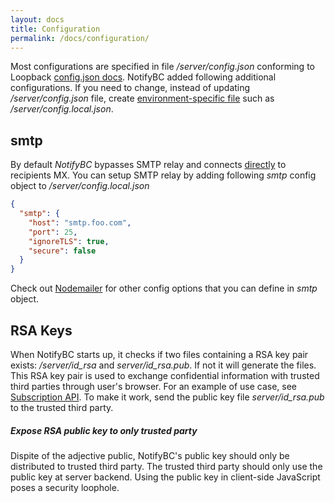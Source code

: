 ```yaml
---
layout: docs
title: Configuration
permalink: /docs/configuration/
---
```

Most configurations are specified in file */server/config.json* conforming to Loopback [config.json docs](https://docs.strongloop.com/display/public/LB/config.json). NotifyBC added following additional configurations. If you need to change, instead of updating */server/config.json* file, create [environment-specific file](https://docs.strongloop.com/display/public/LB/config.json#config.json-Environment-specificsettings) such as */server/config.local.json*.  

## smtp
By default *NotifyBC* bypasses SMTP relay and connects [directly](https://github.com/nodemailer/nodemailer#set-up-smtp) to recipients MX. You can setup SMTP relay by adding following *smtp* config object to */server/config.local.json*

```json
{
  "smtp": {
    "host": "smtp.foo.com",
    "port": 25,
    "ignoreTLS": true,
    "secure": false
  }
}
```
Check out [Nodemailer](https://github.com/nodemailer/nodemailer#set-up-smtp) for other config options that you can define in *smtp* object.

## RSA Keys
When NotifyBC starts up, it checks if two files containing a RSA key pair exists: */server/id_rsa* and *server/id_rsa.pub*. If not it will generate the files. This RSA key pair is used to exchange confidential information with trusted third parties through user's browser. For an example of use case, see [Subscription API](../api-subscription/). To make it work, send the public key file *server/id_rsa.pub* to the trusted third party. 

<div class="note warning">
  <h5>Expose RSA public key to only trusted party</h5>
  <p>Dispite of the adjective public, NotifyBC's public key should only be distributed to trusted third party. The trusted third party should only use the public key at server backend. Using the public key in client-side JavaScript poses a security loophole.</p>
</div>
